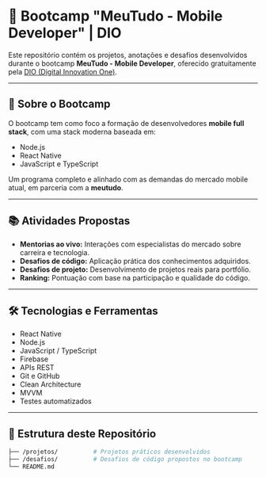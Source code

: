 # 🚀 Bootcamp "MeuTudo - Mobile Developer" | DIO

Este repositório contém os projetos, anotações e desafios desenvolvidos durante o bootcamp **MeuTudo - Mobile Developer**, oferecido gratuitamente pela [DIO (Digital Innovation One)](https://www.dio.me/).

---

## 📌 Sobre o Bootcamp

O bootcamp tem como foco a formação de desenvolvedores **mobile full stack**, com uma stack moderna baseada em:

- Node.js
- React Native
- JavaScript e TypeScript

Um programa completo e alinhado com as demandas do mercado mobile atual, em parceria com a **meutudo**.

---

## 📚 Atividades Propostas

- **Mentorias ao vivo:** Interações com especialistas do mercado sobre carreira e tecnologia.
- **Desafios de código:** Aplicação prática dos conhecimentos adquiridos.
- **Desafios de projeto:** Desenvolvimento de projetos reais para portfólio.
- **Ranking:** Pontuação com base na participação e qualidade do código.

---

## 🛠️ Tecnologias e Ferramentas

- React Native
- Node.js
- JavaScript / TypeScript
- Firebase
- APIs REST
- Git e GitHub
- Clean Architecture
- MVVM
- Testes automatizados

---

## 📂 Estrutura deste Repositório

```bash
├── /projetos/          # Projetos práticos desenvolvidos
├── /desafios/          # Desafios de código propostos no bootcamp
└── README.md
